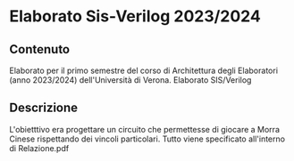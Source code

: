 # Elaborato Sis-Verilog 2023/2024

## Contenuto
Elaborato per il primo semestre del corso di Architettura degli Elaboratori (anno 2023/2024) dell'Università di Verona.
Elaborato SIS/Verilog

## Descrizione
L'obietttivo era progettare un circuito che permettesse di giocare a Morra Cinese rispettando dei vincoli particolari. Tutto viene specificato all'interno di Relazione.pdf

